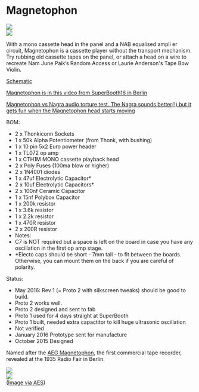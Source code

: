 # Magnetophon  
![](https://raw.githubusercontent.com/TomWhitwell/Magnetophon/master/Collateral/magnetophon.jpg)  
![](https://raw.githubusercontent.com/TomWhitwell/Magnetophon/master/Collateral/magnetophon2.jpg)    

With a mono cassette head in the panel and a NAB equalised ampli er circuit, Magnetophon is a cassette player without the transport mechanism. Try rubbing old cassette tapes on the panel, or attach a head on a wire to recreate Nam June Paik’s
Random Access or Laurie Anderson's Tape Bow Violin. 

[Schematic](https://github.com/TomWhitwell/Magnetophon/blob/master/Collateral/Magnetophon_schematic.pdf)

[Magnetophon is in this video from SuperBooth16 in Berlin](https://youtu.be/UVMrQejVZlw?t=4m26s) 

[Magnetophon vs Nagra audio torture test. The Nagra sounds better(!) but it gets fun when the Magnetophon head starts moving](https://soundcloud.com/musicthing/nagra-v-magnetophon)


BOM: 

- 2 x Thonkiconn Sockets 
- 1 x 50k Alpha Potentiometer (from Thonk, with bushing)  
- 1 x 10 pin 5x2 Euro power header 
- 1 x TL072 op amp 
- 1 x CTH1M MONO cassette playback head
- 2 x Poly Fuses (100ma blow or higher) 
- 2 x 1N4001 diodes 
- 1 x 47uf Electrolytic Capacitor* 
- 2 x 10uf Electrolytic Capacitors* 
- 2 x 100nf Ceramic Capacitor 
- 1 x 15nf Polybox Capacitor
- 1 x 200k resistor 
- 1 x 3.6k resistor 
- 1 x 2.2k resistor 
- 1 x 470R resistor 
- 2 x 200R resistor 
- Notes: 
- C7 is NOT required but a space is left on the board in case you have any oscillation in the first op amp stage. 
- *Electo caps should be short - 7mm tall - to fit between the boards. Otherwise, you can mount them on the back if you are careful of polarity. 

Status: 
- May 2016: Rev 1 (= Proto 2 with silkscreen tweaks) should be good to build. 
- Proto 2 works well. 
- Proto 2 designed and sent to fab 
- Proto 1 used for 4 days straight at SuperBooth 
- Proto 1 built, needed extra capactitor to kill huge ultrasonic oscillation
- Not verified 
- January 2016 Prototype sent for manufacture 
- October 2015 Designed 



Named after the [AEG Magnetophon](http://www.aes.org/aeshc/docs/recording.technology.history/tape.html), the first commercial tape recorder, revealed at the 1935 Radio Fair in Berlin. 

![](https://raw.githubusercontent.com/TomWhitwell/Magnetophone/master/Collateral/tapehead-panel.jpg)  
![](https://raw.githubusercontent.com/TomWhitwell/Magnetophon/master/Collateral/MAGNET.JPG)  
([Image via AES](http://www.aes.org/aeshc/docs/recording.technology.history/tape.html)) 
